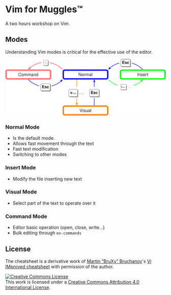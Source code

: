 # Vim for Muggles™

A two hours workshop on Vim.


## Modes

Understanding Vim modes is critical for the effective use of the editor. 

![](https://raw.githubusercontent.com/nilp0inter/Vim-for-Muggles/master/modes.png)


### Normal Mode

  * Is the default mode.
  * Allows fast movement through the text
  * Fast text modification
  * Switching to other modes


### Insert Mode

  * Modify the file inserting new text


### Visual Mode

  * Select part of the text to operate over it


### Command Mode

  * Editor basic operation (open, close, write...)
  * Bulk editing through `ex-commands`


## License

The cheatsheet is a derivative work of [Martin “BruXy” Bruchanov](http://gnulinux.guru/?about)'s [Vi IMproved cheatsheet](http://gnulinux.guru/?ViM) with permission of the author.

<a rel="license" href="http://creativecommons.org/licenses/by/4.0/"><img alt="Creative Commons License" style="border-width:0" src="https://i.creativecommons.org/l/by/4.0/80x15.png" /></a><br />This work is licensed under a <a rel="license" href="http://creativecommons.org/licenses/by/4.0/">Creative Commons Attribution 4.0 International License</a>.
